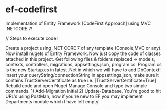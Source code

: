 # ef-codefirst
Implementation of Entity Framework [CodeFirst Approach] using MVC .NETCORE 7!

// Steps to execute code!

Create a project using .NET CORE 7 of any template (Console,MVC or any). Now install nugets of Entity Framework. Now just copy the code of classes attached in this project. Get following files & folders replaced => models, contexts, controllers, migrations, appsettings.json, program.cs. Program.cs is the new Startup.cs in latest .Net in which we will have to add DbContext! insert your queryString/connectionString in appsettings.json, make sure it contains TrustServerCertificate as true i.e. [TrustServerCertificate=True] Rebuild code and open Nuget Manage Console and type two simple commands. 1) Add-Migration Initial 2) Update-Database. You're good to hit URL's using PostMan, now if you're new to EF you may implement Departments module which I have left empty!
